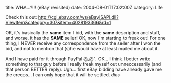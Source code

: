 title: WHA…?!!! (eBay revisited)
date: 2004-08-01T17:02:00Z
category: Life

Check this out: http://cgi.ebay.com/ws/eBayISAPI.dll?ViewItem&category=307&item=4028193366&rd=1

OK, it's basically the **same** item I bid, with the **same** description and stuff, and worse, it has the **SAME** seller! OK, now I'm starting to freak out! For one thing, I NEVER receive any correspondence from the seller after I won the bid, and not to mention that (s)he would have at least mailed me about it.

And I have paid for it through PayPal @\_@". OK… I think I better write something to that guy before I really freak myself out unneccessarily (and that person BETTER reply). Ugh… first eBay bidding have already gave me the creeps… I can only hope that it will be settled. *dies*
